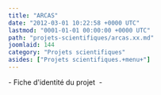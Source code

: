 ```yaml
---
title: "ARCAS"
date: "2012-03-01 10:22:58 +0000 UTC"
lastmod: "0001-01-01 00:00:00 +0000 UTC"
path: "projets-scientifiques/arcas.xx.md"
joomlaid: 144
category: "Projets scientifiques"
asides: ["Projets scientifiques.+menu+"]
---
```

\- Fiche d'identité du projet  -
